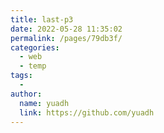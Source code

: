 ```yaml
---
title: last-p3
date: 2022-05-28 11:35:02
permalink: /pages/79db3f/
categories:
  - web
  - temp
tags:
  - 
author: 
  name: yuadh
  link: https://github.com/yuadh
---
```


